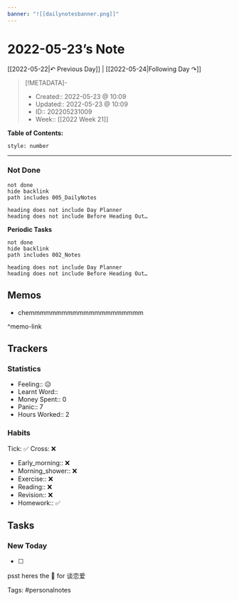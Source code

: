 ```yaml
---
banner: "![[dailynotesbanner.png]]"
---
```


# 2022-05-23’s Note

[[2022-05-22|↶ Previous Day]] | [[2022-05-24|Following Day ↷]]

> [!METADATA]-
> - Created:: 2022-05-23 @ 10:09
> - Updated:: 2022-05-23 @ 10:09
> - ID:: 202205231009
> - Week:: [[2022 Week 21]]

**Table of Contents:**
```toc
style: number
```

___
### Not Done
```tasks
not done
hide backlink
path includes 005_DailyNotes

heading does not include Day Planner
heading does not include Before Heading Out…
```
**Periodic Tasks**
```tasks
not done
hide backlink
path includes 002_Notes

heading does not include Day Planner
heading does not include Before Heading Out…
```
## Memos
- chemmmmmmmmmmmmmmmmmmmmm

^memo-link

## Trackers
### Statistics
- Feeling:: 😥
- Learnt Word:: 
- Money Spent:: 0
- Panic:: 7
- Hours Worked:: 2

### Habits

Tick: ✅ Cross: ❌

- Early_morning:: ❌
- Morning_shower:: ❌
- Exercise:: ❌
- Reading:: ❌
- Revision:: ❌
- Homework:: ✅

## Tasks
### New Today
- [ ]


psst heres the 📅 for 谈恋爱


Tags: #personalnotes 